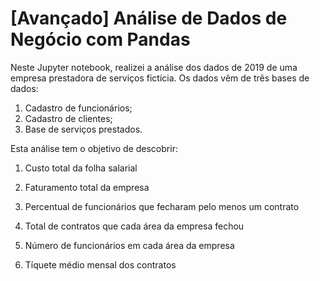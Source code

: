 # [Avançado] Análise de Dados de Negócio com Pandas
Neste Jupyter notebook, realizei a análise dos dados de 2019 de uma empresa prestadora de serviços fictícia. Os dados vêm de três bases de dados:

1) Cadastro de funcionários;
2) Cadastro de clientes;
3) Base de serviços prestados.

Esta análise tem o objetivo de descobrir:

1) Custo total da folha salarial

2) Faturamento total da empresa

3) Percentual de funcionários que fecharam pelo menos um contrato

4) Total de contratos que cada área da empresa fechou

5) Número de funcionários em cada área da empresa

6) Tíquete médio mensal dos contratos
